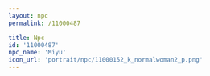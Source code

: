 ```yaml
---
layout: npc
permalink: /11000487

title: Npc
id: '11000487'
npc_name: 'Miyu'
icon_url: 'portrait/npc/11000152_k_normalwoman2_p.png'
---
```

